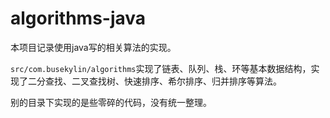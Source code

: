 # algorithms-java

本项目记录使用java写的相关算法的实现。

`src/com.busekylin/algorithms`实现了链表、队列、栈、环等基本数据结构，实现了二分查找、二叉查找树、快速排序、希尔排序、归并排序等算法。

别的目录下实现的是些零碎的代码，没有统一整理。